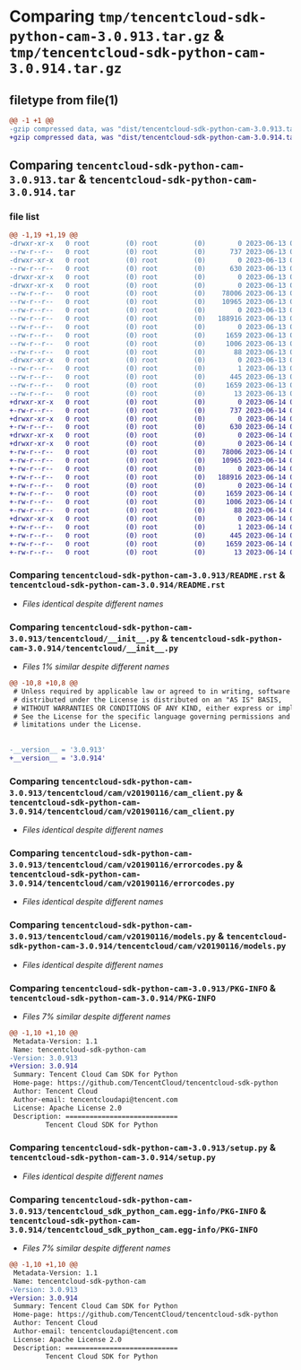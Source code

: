 # Comparing `tmp/tencentcloud-sdk-python-cam-3.0.913.tar.gz` & `tmp/tencentcloud-sdk-python-cam-3.0.914.tar.gz`

## filetype from file(1)

```diff
@@ -1 +1 @@
-gzip compressed data, was "dist/tencentcloud-sdk-python-cam-3.0.913.tar", last modified: Tue Jun 13 02:05:37 2023, max compression
+gzip compressed data, was "dist/tencentcloud-sdk-python-cam-3.0.914.tar", last modified: Wed Jun 14 00:20:16 2023, max compression
```

## Comparing `tencentcloud-sdk-python-cam-3.0.913.tar` & `tencentcloud-sdk-python-cam-3.0.914.tar`

### file list

```diff
@@ -1,19 +1,19 @@
-drwxr-xr-x   0 root         (0) root         (0)        0 2023-06-13 02:05:37.000000 tencentcloud-sdk-python-cam-3.0.913/
--rw-r--r--   0 root         (0) root         (0)      737 2023-06-13 02:05:37.000000 tencentcloud-sdk-python-cam-3.0.913/README.rst
-drwxr-xr-x   0 root         (0) root         (0)        0 2023-06-13 02:05:37.000000 tencentcloud-sdk-python-cam-3.0.913/tencentcloud/
--rw-r--r--   0 root         (0) root         (0)      630 2023-06-13 02:05:37.000000 tencentcloud-sdk-python-cam-3.0.913/tencentcloud/__init__.py
-drwxr-xr-x   0 root         (0) root         (0)        0 2023-06-13 02:05:37.000000 tencentcloud-sdk-python-cam-3.0.913/tencentcloud/cam/
-drwxr-xr-x   0 root         (0) root         (0)        0 2023-06-13 02:05:37.000000 tencentcloud-sdk-python-cam-3.0.913/tencentcloud/cam/v20190116/
--rw-r--r--   0 root         (0) root         (0)    78006 2023-06-13 02:05:37.000000 tencentcloud-sdk-python-cam-3.0.913/tencentcloud/cam/v20190116/cam_client.py
--rw-r--r--   0 root         (0) root         (0)    10965 2023-06-13 02:05:37.000000 tencentcloud-sdk-python-cam-3.0.913/tencentcloud/cam/v20190116/errorcodes.py
--rw-r--r--   0 root         (0) root         (0)        0 2023-06-13 02:05:37.000000 tencentcloud-sdk-python-cam-3.0.913/tencentcloud/cam/v20190116/__init__.py
--rw-r--r--   0 root         (0) root         (0)   188916 2023-06-13 02:05:37.000000 tencentcloud-sdk-python-cam-3.0.913/tencentcloud/cam/v20190116/models.py
--rw-r--r--   0 root         (0) root         (0)        0 2023-06-13 02:05:37.000000 tencentcloud-sdk-python-cam-3.0.913/tencentcloud/cam/__init__.py
--rw-r--r--   0 root         (0) root         (0)     1659 2023-06-13 02:05:37.000000 tencentcloud-sdk-python-cam-3.0.913/PKG-INFO
--rw-r--r--   0 root         (0) root         (0)     1006 2023-06-13 02:05:37.000000 tencentcloud-sdk-python-cam-3.0.913/setup.py
--rw-r--r--   0 root         (0) root         (0)       88 2023-06-13 02:05:37.000000 tencentcloud-sdk-python-cam-3.0.913/setup.cfg
-drwxr-xr-x   0 root         (0) root         (0)        0 2023-06-13 02:05:37.000000 tencentcloud-sdk-python-cam-3.0.913/tencentcloud_sdk_python_cam.egg-info/
--rw-r--r--   0 root         (0) root         (0)        1 2023-06-13 02:05:37.000000 tencentcloud-sdk-python-cam-3.0.913/tencentcloud_sdk_python_cam.egg-info/dependency_links.txt
--rw-r--r--   0 root         (0) root         (0)      445 2023-06-13 02:05:37.000000 tencentcloud-sdk-python-cam-3.0.913/tencentcloud_sdk_python_cam.egg-info/SOURCES.txt
--rw-r--r--   0 root         (0) root         (0)     1659 2023-06-13 02:05:37.000000 tencentcloud-sdk-python-cam-3.0.913/tencentcloud_sdk_python_cam.egg-info/PKG-INFO
--rw-r--r--   0 root         (0) root         (0)       13 2023-06-13 02:05:37.000000 tencentcloud-sdk-python-cam-3.0.913/tencentcloud_sdk_python_cam.egg-info/top_level.txt
+drwxr-xr-x   0 root         (0) root         (0)        0 2023-06-14 00:20:16.000000 tencentcloud-sdk-python-cam-3.0.914/
+-rw-r--r--   0 root         (0) root         (0)      737 2023-06-14 00:20:16.000000 tencentcloud-sdk-python-cam-3.0.914/README.rst
+drwxr-xr-x   0 root         (0) root         (0)        0 2023-06-14 00:20:16.000000 tencentcloud-sdk-python-cam-3.0.914/tencentcloud/
+-rw-r--r--   0 root         (0) root         (0)      630 2023-06-14 00:20:16.000000 tencentcloud-sdk-python-cam-3.0.914/tencentcloud/__init__.py
+drwxr-xr-x   0 root         (0) root         (0)        0 2023-06-14 00:20:16.000000 tencentcloud-sdk-python-cam-3.0.914/tencentcloud/cam/
+drwxr-xr-x   0 root         (0) root         (0)        0 2023-06-14 00:20:16.000000 tencentcloud-sdk-python-cam-3.0.914/tencentcloud/cam/v20190116/
+-rw-r--r--   0 root         (0) root         (0)    78006 2023-06-14 00:20:16.000000 tencentcloud-sdk-python-cam-3.0.914/tencentcloud/cam/v20190116/cam_client.py
+-rw-r--r--   0 root         (0) root         (0)    10965 2023-06-14 00:20:16.000000 tencentcloud-sdk-python-cam-3.0.914/tencentcloud/cam/v20190116/errorcodes.py
+-rw-r--r--   0 root         (0) root         (0)        0 2023-06-14 00:20:16.000000 tencentcloud-sdk-python-cam-3.0.914/tencentcloud/cam/v20190116/__init__.py
+-rw-r--r--   0 root         (0) root         (0)   188916 2023-06-14 00:20:16.000000 tencentcloud-sdk-python-cam-3.0.914/tencentcloud/cam/v20190116/models.py
+-rw-r--r--   0 root         (0) root         (0)        0 2023-06-14 00:20:16.000000 tencentcloud-sdk-python-cam-3.0.914/tencentcloud/cam/__init__.py
+-rw-r--r--   0 root         (0) root         (0)     1659 2023-06-14 00:20:16.000000 tencentcloud-sdk-python-cam-3.0.914/PKG-INFO
+-rw-r--r--   0 root         (0) root         (0)     1006 2023-06-14 00:20:16.000000 tencentcloud-sdk-python-cam-3.0.914/setup.py
+-rw-r--r--   0 root         (0) root         (0)       88 2023-06-14 00:20:16.000000 tencentcloud-sdk-python-cam-3.0.914/setup.cfg
+drwxr-xr-x   0 root         (0) root         (0)        0 2023-06-14 00:20:16.000000 tencentcloud-sdk-python-cam-3.0.914/tencentcloud_sdk_python_cam.egg-info/
+-rw-r--r--   0 root         (0) root         (0)        1 2023-06-14 00:20:16.000000 tencentcloud-sdk-python-cam-3.0.914/tencentcloud_sdk_python_cam.egg-info/dependency_links.txt
+-rw-r--r--   0 root         (0) root         (0)      445 2023-06-14 00:20:16.000000 tencentcloud-sdk-python-cam-3.0.914/tencentcloud_sdk_python_cam.egg-info/SOURCES.txt
+-rw-r--r--   0 root         (0) root         (0)     1659 2023-06-14 00:20:16.000000 tencentcloud-sdk-python-cam-3.0.914/tencentcloud_sdk_python_cam.egg-info/PKG-INFO
+-rw-r--r--   0 root         (0) root         (0)       13 2023-06-14 00:20:16.000000 tencentcloud-sdk-python-cam-3.0.914/tencentcloud_sdk_python_cam.egg-info/top_level.txt
```

### Comparing `tencentcloud-sdk-python-cam-3.0.913/README.rst` & `tencentcloud-sdk-python-cam-3.0.914/README.rst`

 * *Files identical despite different names*

### Comparing `tencentcloud-sdk-python-cam-3.0.913/tencentcloud/__init__.py` & `tencentcloud-sdk-python-cam-3.0.914/tencentcloud/__init__.py`

 * *Files 1% similar despite different names*

```diff
@@ -10,8 +10,8 @@
 # Unless required by applicable law or agreed to in writing, software
 # distributed under the License is distributed on an "AS IS" BASIS,
 # WITHOUT WARRANTIES OR CONDITIONS OF ANY KIND, either express or implied.
 # See the License for the specific language governing permissions and
 # limitations under the License.
 
 
-__version__ = '3.0.913'
+__version__ = '3.0.914'
```

### Comparing `tencentcloud-sdk-python-cam-3.0.913/tencentcloud/cam/v20190116/cam_client.py` & `tencentcloud-sdk-python-cam-3.0.914/tencentcloud/cam/v20190116/cam_client.py`

 * *Files identical despite different names*

### Comparing `tencentcloud-sdk-python-cam-3.0.913/tencentcloud/cam/v20190116/errorcodes.py` & `tencentcloud-sdk-python-cam-3.0.914/tencentcloud/cam/v20190116/errorcodes.py`

 * *Files identical despite different names*

### Comparing `tencentcloud-sdk-python-cam-3.0.913/tencentcloud/cam/v20190116/models.py` & `tencentcloud-sdk-python-cam-3.0.914/tencentcloud/cam/v20190116/models.py`

 * *Files identical despite different names*

### Comparing `tencentcloud-sdk-python-cam-3.0.913/PKG-INFO` & `tencentcloud-sdk-python-cam-3.0.914/PKG-INFO`

 * *Files 7% similar despite different names*

```diff
@@ -1,10 +1,10 @@
 Metadata-Version: 1.1
 Name: tencentcloud-sdk-python-cam
-Version: 3.0.913
+Version: 3.0.914
 Summary: Tencent Cloud Cam SDK for Python
 Home-page: https://github.com/TencentCloud/tencentcloud-sdk-python
 Author: Tencent Cloud
 Author-email: tencentcloudapi@tencent.com
 License: Apache License 2.0
 Description: ============================
         Tencent Cloud SDK for Python
```

### Comparing `tencentcloud-sdk-python-cam-3.0.913/setup.py` & `tencentcloud-sdk-python-cam-3.0.914/setup.py`

 * *Files identical despite different names*

### Comparing `tencentcloud-sdk-python-cam-3.0.913/tencentcloud_sdk_python_cam.egg-info/PKG-INFO` & `tencentcloud-sdk-python-cam-3.0.914/tencentcloud_sdk_python_cam.egg-info/PKG-INFO`

 * *Files 7% similar despite different names*

```diff
@@ -1,10 +1,10 @@
 Metadata-Version: 1.1
 Name: tencentcloud-sdk-python-cam
-Version: 3.0.913
+Version: 3.0.914
 Summary: Tencent Cloud Cam SDK for Python
 Home-page: https://github.com/TencentCloud/tencentcloud-sdk-python
 Author: Tencent Cloud
 Author-email: tencentcloudapi@tencent.com
 License: Apache License 2.0
 Description: ============================
         Tencent Cloud SDK for Python
```

